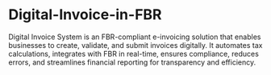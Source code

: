 # Digital-Invoice-in-FBR
Digital Invoice System is an FBR-compliant e-invoicing solution that enables businesses to create, validate, and submit invoices digitally. It automates tax calculations, integrates with FBR in real-time, ensures compliance, reduces errors, and streamlines financial reporting for transparency and efficiency.
